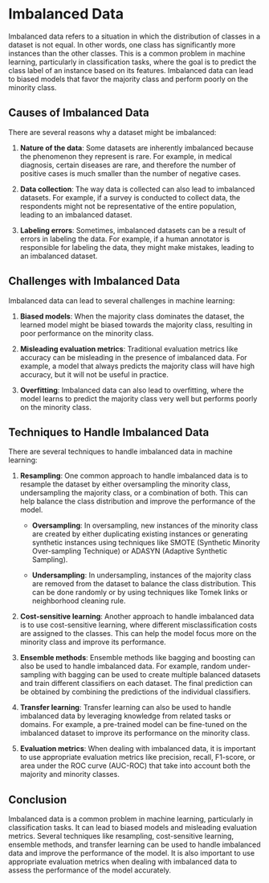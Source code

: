 # Imbalanced Data

Imbalanced data refers to a situation in which the distribution of classes in a dataset is not equal. In other words, one class has significantly more instances than the other classes. This is a common problem in machine learning, particularly in classification tasks, where the goal is to predict the class label of an instance based on its features. Imbalanced data can lead to biased models that favor the majority class and perform poorly on the minority class.

## Causes of Imbalanced Data

There are several reasons why a dataset might be imbalanced:

1. **Nature of the data**: Some datasets are inherently imbalanced because the phenomenon they represent is rare. For example, in medical diagnosis, certain diseases are rare, and therefore the number of positive cases is much smaller than the number of negative cases.

2. **Data collection**: The way data is collected can also lead to imbalanced datasets. For example, if a survey is conducted to collect data, the respondents might not be representative of the entire population, leading to an imbalanced dataset.

3. **Labeling errors**: Sometimes, imbalanced datasets can be a result of errors in labeling the data. For example, if a human annotator is responsible for labeling the data, they might make mistakes, leading to an imbalanced dataset.

## Challenges with Imbalanced Data

Imbalanced data can lead to several challenges in machine learning:

1. **Biased models**: When the majority class dominates the dataset, the learned model might be biased towards the majority class, resulting in poor performance on the minority class.

2. **Misleading evaluation metrics**: Traditional evaluation metrics like accuracy can be misleading in the presence of imbalanced data. For example, a model that always predicts the majority class will have high accuracy, but it will not be useful in practice.

3. **Overfitting**: Imbalanced data can also lead to overfitting, where the model learns to predict the majority class very well but performs poorly on the minority class.

## Techniques to Handle Imbalanced Data

There are several techniques to handle imbalanced data in machine learning:

1. **Resampling**: One common approach to handle imbalanced data is to resample the dataset by either oversampling the minority class, undersampling the majority class, or a combination of both. This can help balance the class distribution and improve the performance of the model.

    - **Oversampling**: In oversampling, new instances of the minority class are created by either duplicating existing instances or generating synthetic instances using techniques like SMOTE (Synthetic Minority Over-sampling Technique) or ADASYN (Adaptive Synthetic Sampling).

    - **Undersampling**: In undersampling, instances of the majority class are removed from the dataset to balance the class distribution. This can be done randomly or by using techniques like Tomek links or neighborhood cleaning rule.

2. **Cost-sensitive learning**: Another approach to handle imbalanced data is to use cost-sensitive learning, where different misclassification costs are assigned to the classes. This can help the model focus more on the minority class and improve its performance.

3. **Ensemble methods**: Ensemble methods like bagging and boosting can also be used to handle imbalanced data. For example, random under-sampling with bagging can be used to create multiple balanced datasets and train different classifiers on each dataset. The final prediction can be obtained by combining the predictions of the individual classifiers.

4. **Transfer learning**: Transfer learning can also be used to handle imbalanced data by leveraging knowledge from related tasks or domains. For example, a pre-trained model can be fine-tuned on the imbalanced dataset to improve its performance on the minority class.

5. **Evaluation metrics**: When dealing with imbalanced data, it is important to use appropriate evaluation metrics like precision, recall, F1-score, or area under the ROC curve (AUC-ROC) that take into account both the majority and minority classes.

## Conclusion

Imbalanced data is a common problem in machine learning, particularly in classification tasks. It can lead to biased models and misleading evaluation metrics. Several techniques like resampling, cost-sensitive learning, ensemble methods, and transfer learning can be used to handle imbalanced data and improve the performance of the model. It is also important to use appropriate evaluation metrics when dealing with imbalanced data to assess the performance of the model accurately.
